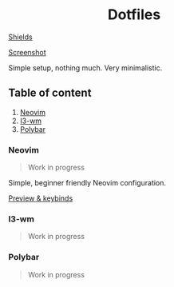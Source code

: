 
# <div align=center> Dotfiles </div>

[Shields](https://img.shields.io/github/stars/muffinaa/dotfiles)

[Screenshot](https://github.com/Muffinaa/dotfiles/blob/main/assets/screenshots/cheesburger.png)

Simple setup, nothing much. Very minimalistic.

## Table of content

1. [Neovim](#Neovim)
2. [I3-wm](#I3-wm)
3. [Polybar](#Polybar)

### Neovim

> Work in progress

Simple, beginner friendly Neovim configuration.

[Preview & keybinds](link-to-neovim-folder)

### I3-wm

> Work in progress

### Polybar

> Work in progress
